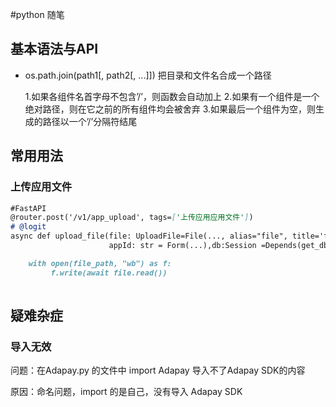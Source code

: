 #python 随笔

## 基本语法与API


* os.path.join(path1[, path2[, ...]])
把目录和文件名合成一个路径
  
  1.如果各组件名首字母不包含’/’，则函数会自动加上
  2.如果有一个组件是一个绝对路径，则在它之前的所有组件均会被舍弃
  3.如果最后一个组件为空，则生成的路径以一个’/’分隔符结尾









## 常用用法

### 上传应用文件

```markdown
#FastAPI
@router.post('/v1/app_upload', tags=['上传应用应用文件'])
# @logit
async def upload_file(file: UploadFile=File(..., alias="file", title='form-data文件', description="file"),
                      appId: str = Form(...),db:Session =Depends(get_db)):

    with open(file_path, "wb") as f:
         f.write(await file.read())
         
```


## 疑难杂症

### 导入无效

问题：在Adapay.py 的文件中 import Adapay 导入不了Adapay SDK的内容

原因：命名问题，import 的是自己，没有导入 Adapay SDK

